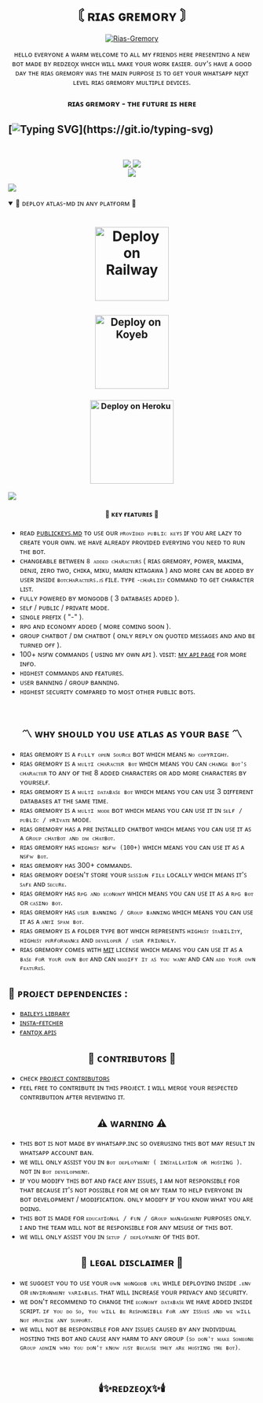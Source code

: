 <h1 align="center"> 〘 ʀɪᴀꜱ ɢʀᴇᴍᴏʀʏ 〙

</h1>

<p align="center">
<a href="https://github.com/REDZEOX/Rias-Gremory">
    <a href="https://ibb.co/kcRgHXZ"><img src="https://i.ibb.co/Qm2FbM0/Rias-Gremory.jpg" alt="Rias-Gremory" border="0"></a>

<p align="center"> 
 ʜᴇʟʟᴏ ᴇᴠᴇʀʏᴏɴᴇ ᴀ ᴡᴀʀᴍ ᴡᴇʟᴄᴏᴍᴇ ᴛᴏ ᴀʟʟ ᴍʏ ғʀɪᴇɴᴅꜱ ʜᴇʀᴇ ᴘʀᴇꜱᴇɴᴛɪɴɢ ᴀ ɴᴇᴡ ʙᴏᴛ ᴍᴀᴅᴇ ʙʏ ʀᴇᴅᴢᴇᴏꭗ ᴡʜɪᴄʜ ᴡɪʟʟ ᴍᴀᴋᴇ ʏᴏᴜʀ ᴡᴏʀᴋ ᴇᴀꜱɪᴇʀ. ɢᴜʏ'ꜱ ʜᴀᴠᴇ ᴀ ɢᴏᴏᴅ ᴅᴀʏ ᴛʜᴇ ʀɪᴀꜱ ɢʀᴇᴍᴏʀʏ ᴡᴀꜱ ᴛʜᴇ ᴍᴀɪɴ ᴘᴜʀᴘᴏꜱᴇ ɪꜱ ᴛᴏ ɢᴇᴛ ʏᴏᴜʀ ᴡʜᴀᴛꜱᴀᴘᴘ ɴᴇꭗᴛ ʟᴇᴠᴇʟ ʀɪᴀꜱ ɢʀᴇᴍᴏʀʏ ᴍᴜʟᴛɪᴘʟᴇ ᴅᴇᴠɪᴄᴇꜱ.
<h3 align="center"> ʀɪᴀꜱ ɢʀᴇᴍᴏʀʏ - ᴛʜᴇ ғᴜᴛᴜʀᴇ ɪꜱ ʜᴇʀᴇ
</h4>

## [![Typing SVG](https://readme-typing-svg.herokuapp.com?font=Rockstar-ExtraBold&color=FF0000&lines=ɪ'ᴍ+ʀɪᴀꜱ-ɢʀᴇᴍᴏʀʏ+ᴀɴ+ᴀɪ+ʙᴏᴛ;ᴍᴀᴅᴇ+ʙʏ+ꜱᴄᴏᴛᴄʜ;ᴅᴇʟɪɢʜᴛ+ᴡᴇʟᴄᴏᴍᴇ+ᴛᴏ+ᴇᴠᴇʀʏᴏɴᴇ;ᴛʜᴇ+ғᴜᴛᴜʀᴇ+ɪꜱ+ʜᴇʀᴇ;ʜᴀᴠᴇ+ᴀ+ɢᴏᴏᴅ+ᴅᴀʏ;ᴛᴏ+ɢᴇᴛ+ʏᴏᴜʀ+ᴡʜᴀᴛꜱᴀᴘᴘ+ɴᴇꭗᴛ+ʟᴇᴠᴇʟ;ʀɪᴀꜱ-ɢʀᴇᴍᴏʀʏ+ᴍᴜʟᴛɪᴘʟᴇ+ᴅᴇᴠɪᴄᴇꜱ.)](https://git.io/typing-svg)
<br>

<p align="center">
  <a href="https://github.com/REDZEOX/Rias-Gremory/fork">
    <img src="https://img.shields.io/github/forks/REDZEOX/Rias-Gremory?label=Fork&style=social">
        
  <a href="https://github.com/REDZEOX/Rias-Gremory/stargazers">
    <img src="https://img.shields.io/github/stars/REDZEOX/Rias-Gremory?style=social">
  </a>

<br>

<a href="https://github.com/REDZEOX/Rias-Gremory">
    <img src="https://visitor-badge.glitch.me/badge?page_id=https://github.com/REDZEOX/Rias-Gremory.visitor-badge&left_text=Total%20People%20Visited">
  </a>
  <br>
   
<a><img src='https://i.imgur.com/LyHic3i.gif'/></a>

<details open>
<summary>🎐 ᴅᴇᴘʟᴏʏ ᴀᴛʟᴀꜱ-ᴍᴅ ɪɴ ᴀɴʏ ᴘʟᴀᴛғᴏʀᴍ 🎐</summary>

<h1 align="center"> 
<a href="https://railway.app/new/template/7jrGER?referralCode=fYRZyi">
<img src="https://railway.app/button.svg" alt="Deploy on Railway" width="150px">
</a>
</p>
</h4>

<h2 align="center"> 
<a href="https://app.koyeb.com/apps/deploy?type=docker&image=quay.io/fantox001/atlas-md:main&env[PORT]=8000&env[PREFIX]=-&&env[MONGODB]=mongodb+srv://fantox001:zjmbvgwr52@cluster0.qh05pl9.mongodb.net/?retryWrites=true&w=majority&&env[SESSION_ID]=enterYourSession&&env[MODS]=918101187835,919735940276&&env[TENOR_API_KEY]=AIzaSyCyouca1_KKy4W_MG1xsPzuku5oa8W358c&&env[PACKNAME]=Miku-Nakano&&env[AUTHOR]=FantoX&&name=atlas">
    <img src="https://www.koyeb.com/static/images/deploy/button.svg" alt="Deploy on Koyeb" width="150px">
    </a>
</p>

<h3 align="center"> 
<a href="https://repl.it/github/REDZEOX/Rias-Gremory">
<img src="https://i.ibb.co/zrB5kMh/deploy-on-repl.jpg" width="170px" alt="Deploy on Heroku" >
 </a>

</p>

</details>

<a><img src='https://i.imgur.com/LyHic3i.gif'/></a>

<h4 align="center">🎀 ᴋᴇʏ ғᴇᴀᴛᴜʀᴇꜱ 🎀
</h2>


- ʀᴇᴀᴅ [ᴘᴜʙʟɪᴄᴋᴇʏꜱ.ᴍᴅ](ʜᴛᴛᴘꜱ://ɢɪᴛʜᴜʙ.ᴄᴏᴍ/ʀᴇᴅᴢᴇᴏꭗ/ʀɪᴀꜱ-ɢʀᴇᴍᴏʀʏ/ʙʟᴏʙ/ᴍᴀɪɴ/ᴘᴜʙʟɪᴄᴋᴇʏꜱ.ᴍᴅ) ᴛᴏ ᴜꜱᴇ ᴏᴜʀ `ᴘʀᴏᴠɪᴅᴇᴅ ᴘᴜʙʟɪᴄ ᴋᴇʏꜱ` ɪғ ʏᴏᴜ ᴀʀᴇ ʟᴀᴢʏ ᴛᴏ ᴄʀᴇᴀᴛᴇ ʏᴏᴜʀ ᴏᴡɴ. ᴡᴇ ʜᴀᴠᴇ ᴀʟʀᴇᴀᴅʏ ᴘʀᴏᴠɪᴅᴇᴅ ᴇᴠᴇʀʏɪɴɢ ʏᴏᴜ ɴᴇᴇᴅ ᴛᴏ ʀᴜɴ ᴛʜᴇ ʙᴏᴛ.
- ᴄʜᴀɴɢᴇᴀʙʟᴇ ʙᴇᴛᴡᴇᴇɴ `8 ᴀᴅᴅᴇᴅ ᴄʜᴀʀᴀᴄᴛᴇʀꜱ` ( ʀɪᴀꜱ ɢʀᴇᴍᴏʀʏ, ᴘᴏᴡᴇʀ, ᴍᴀᴋɪᴍᴀ, ᴅᴇɴᴊɪ, ᴢᴇʀᴏ ᴛᴡᴏ, ᴄʜɪᴋᴀ, ᴍɪᴋᴜ, ᴍᴀʀɪɴ ᴋɪᴛᴀɢᴀᴡᴀ ) ᴀɴᴅ ᴍᴏʀᴇ ᴄᴀɴ ʙᴇ ᴀᴅᴅᴇᴅ ʙʏ ᴜꜱᴇʀ ɪɴꜱɪᴅᴇ `ʙᴏᴛᴄʜᴀʀᴀᴄᴛᴇʀꜱ.ᴊꜱ` ғɪʟᴇ. ᴛʏᴘᴇ `-ᴄʜᴀʀʟɪꜱᴛ` ᴄᴏᴍᴍᴀɴᴅ ᴛᴏ ɢᴇᴛ ᴄʜᴀʀᴀᴄᴛᴇʀ ʟɪꜱᴛ.
- ғᴜʟʟʏ ᴘᴏᴡᴇʀᴇᴅ ʙʏ ᴍᴏɴɢᴏᴅʙ ( 3 ᴅᴀᴛᴀʙᴀꜱᴇꜱ ᴀᴅᴅᴇᴅ ).
- ꜱᴇʟғ / ᴘᴜʙʟɪᴄ / ᴘʀɪᴠᴀᴛᴇ ᴍᴏᴅᴇ.
- ꜱɪɴɢʟᴇ ᴘʀᴇғɪx ( "-" ).
- ʀᴘɢ ᴀɴᴅ ᴇᴄᴏɴᴏᴍʏ ᴀᴅᴅᴇᴅ ( ᴍᴏʀᴇ ᴄᴏᴍɪɴɢ sᴏᴏɴ ).
- ɢʀᴏᴜᴘ ᴄʜᴀᴛʙᴏᴛ / ᴅᴍ ᴄʜᴀᴛʙᴏᴛ ( ᴏɴʟʏ ʀᴇᴘʟʏ ᴏɴ ϙᴜᴏᴛᴇᴅ ᴍᴇꜱꜱᴀɢᴇꜱ ᴀɴᴅ ᴀɴᴅ ʙᴇ ᴛᴜʀɴᴇᴅ ᴏғғ ).
- 100+ ɴꜱғᴡ ᴄᴏᴍᴍᴀɴᴅꜱ ( ᴜsɪɴɢ ᴍʏ ᴏᴡɴ ᴀᴘɪ ). ᴠɪsɪᴛ: [ᴍʏ ᴀᴘɪ ᴘᴀɢᴇ](ʜᴛᴛᴘs://ғᴀɴᴛᴏx-ᴀᴘɪ.ᴠᴇʀᴄᴇʟ.ᴀᴘᴘ) ғᴏʀ ᴍᴏʀᴇ ɪɴғᴏ. 
- ʜɪɢʜᴇꜱᴛ ᴄᴏᴍᴍᴀɴᴅꜱ ᴀɴᴅ ғᴇᴀᴛᴜʀᴇꜱ.
- ᴜꜱᴇʀ ʙᴀɴɴɪɴɢ / ɢʀᴏᴜᴘ ʙᴀɴɴɪɴɢ.
- ʜɪɢʜᴇsᴛ ꜱᴇᴄᴜʀɪᴛʏ ᴄᴏᴍᴘᴀʀᴇᴅ ᴛᴏ ᴍᴏꜱᴛ ᴏᴛʜᴇʀ ᴘᴜʙʟɪᴄ ʙᴏᴛꜱ.
<br>

<h2 align="center">〽️ ᴡʜʏ ꜱʜᴏᴜʟᴅ ʏᴏᴜ ᴜꜱᴇ ᴀᴛʟᴀꜱ ᴀꜱ ʏᴏᴜʀ ʙᴀꜱᴇ 〽️
</h2>


- ʀɪᴀꜱ ɢʀᴇᴍᴏʀʏ ɪꜱ ᴀ `ғᴜʟʟʏ ᴏᴘᴇɴ ꜱᴏᴜʀᴄᴇ` ʙᴏᴛ ᴡʜɪᴄʜ ᴍᴇᴀɴꜱ `ɴᴏ ᴄᴏᴘʏʀɪɢʜᴛ`.
- ʀɪᴀꜱ ɢʀᴇᴍᴏʀʏ ɪꜱ ᴀ `ᴍᴜʟᴛɪ ᴄʜᴀʀᴀᴄᴛᴇʀ ʙᴏᴛ` ᴡʜɪᴄʜ ᴍᴇᴀɴꜱ ʏᴏᴜ ᴄᴀɴ `ᴄʜᴀɴɢᴇ ʙᴏᴛ'ꜱ ᴄʜᴀʀᴀᴄᴛᴇʀ` ᴛᴏ ᴀɴʏ ᴏғ ᴛʜᴇ 8 ᴀᴅᴅᴇᴅ ᴄʜᴀʀᴀᴄᴛᴇʀꜱ ᴏʀ ᴀᴅᴅ ᴍᴏʀᴇ ᴄʜᴀʀᴀᴄᴛᴇʀꜱ ʙʏ ʏᴏᴜʀꜱᴇʟғ.
- ʀɪᴀꜱ ɢʀᴇᴍᴏʀʏ ɪꜱ ᴀ `ᴍᴜʟᴛɪ ᴅᴀᴛᴀʙᴀꜱᴇ ʙᴏᴛ` ᴡʜɪᴄʜ ᴍᴇᴀɴꜱ ʏᴏᴜ ᴄᴀɴ ᴜꜱᴇ 3 ᴅɪғғᴇʀᴇɴᴛ ᴅᴀᴛᴀʙᴀsᴇs ᴀᴛ ᴛʜᴇ ꜱᴀᴍᴇ ᴛɪᴍᴇ.
- ʀɪᴀꜱ ɢʀᴇᴍᴏʀʏ ɪꜱ ᴀ `ᴍᴜʟᴛɪ ᴍᴏᴅᴇ` ʙᴏᴛ ᴡʜɪᴄʜ ᴍᴇᴀɴꜱ ʏᴏᴜ ᴄᴀɴ ᴜꜱᴇ ɪᴛ ɪɴ `ꜱᴇʟғ / ᴘᴜʙʟɪᴄ / ᴘʀɪᴠᴀᴛᴇ` ᴍᴏᴅᴇ.
- ʀɪᴀꜱ ɢʀᴇᴍᴏʀʏ ʜᴀꜱ ᴀ ᴘʀᴇ ɪɴꜱᴛᴀʟʟᴇᴅ ᴄʜᴀᴛʙᴏᴛ ᴡʜɪᴄʜ ᴍᴇᴀɴꜱ ʏᴏᴜ ᴄᴀɴ ᴜꜱᴇ ɪᴛ ᴀꜱ ᴀ `ɢʀᴏᴜᴘ ᴄʜᴀᴛʙᴏᴛ ᴀɴᴅ ᴅᴍ ᴄʜᴀᴛʙᴏᴛ`.
- ʀɪᴀꜱ ɢʀᴇᴍᴏʀʏ ʜᴀꜱ `ʜɪɢʜᴇꜱᴛ ɴꜱғᴡ (100+)` ᴡʜɪᴄʜ ᴍᴇᴀɴꜱ ʏᴏᴜ ᴄᴀɴ ᴜꜱᴇ ɪᴛ ᴀꜱ ᴀ `ɴꜱғᴡ ʙᴏᴛ`.
- ʀɪᴀꜱ ɢʀᴇᴍᴏʀʏ ʜᴀꜱ 300+ ᴄᴏᴍᴍᴀɴᴅꜱ.
- ʀɪᴀꜱ ɢʀᴇᴍᴏʀʏ ᴅᴏᴇꜱɴ'ᴛ ꜱᴛᴏʀᴇ ʏᴏᴜʀ `ꜱᴇꜱꜱɪᴏɴ ғɪʟᴇ` ʟᴏᴄᴀʟʟʏ ᴡʜɪᴄʜ ᴍᴇᴀɴꜱ ɪᴛ'ꜱ `ꜱᴀғᴇ` ᴀɴᴅ `ꜱᴇᴄᴜʀᴇ`.
- ʀɪᴀꜱ ɢʀᴇᴍᴏʀʏ ʜᴀꜱ `ʀᴘɢ ᴀɴᴅ ᴇᴄᴏɴᴏᴍʏ` ᴡʜɪᴄʜ ᴍᴇᴀɴꜱ ʏᴏᴜ ᴄᴀɴ ᴜꜱᴇ ɪᴛ ᴀꜱ ᴀ `ʀᴘɢ ʙᴏᴛ` ᴏʀ `ᴄᴀꜱɪɴᴏ ʙᴏᴛ`.
- ʀɪᴀꜱ ɢʀᴇᴍᴏʀʏ ʜᴀꜱ `ᴜꜱᴇʀ ʙᴀɴɴɪɴɢ / ɢʀᴏᴜᴘ ʙᴀɴɴɪɴɢ` ᴡʜɪᴄʜ ᴍᴇᴀɴs ʏᴏᴜ ᴄᴀɴ ᴜꜱᴇ ɪᴛ ᴀꜱ ᴀ `ᴀɴᴛɪ ꜱᴘᴀᴍ ʙᴏᴛ`.
- ʀɪᴀꜱ ɢʀᴇᴍᴏʀʏ ɪꜱ ᴀ ғᴏʟᴅᴇʀ ᴛʏᴘᴇ ʙᴏᴛ ᴡʜɪᴄʜ ʀᴇᴘʀᴇꜱᴇɴᴛꜱ `ʜɪɢʜᴇꜱᴛ ꜱᴛᴀʙɪʟɪᴛʏ`, `ʜɪɢʜᴇꜱᴛ ᴘᴇʀғᴏʀᴍᴀɴᴄᴇ` ᴀɴᴅ `ᴅᴇᴠᴇʟᴏᴘᴇʀ / ᴜꜱᴇʀ ғʀɪᴇɴᴅʟʏ`.
- ʀɪᴀꜱ ɢʀᴇᴍᴏʀʏ ᴄᴏᴍᴇs ᴡɪᴛʜ [ᴍɪᴛ](ʜᴛᴛᴘꜱ://ɢɪᴛʜᴜʙ.ᴄᴏᴍ/ʀᴇᴅᴢᴇᴏꭗ/ʀɪᴀꜱ-ɢʀᴇᴍᴏʀʏ/ʙʟᴏʙ/ᴍᴀɪɴ/ʟɪᴄᴇɴꜱᴇ.ᴍᴅ) ʟɪᴄᴇɴꜱᴇ ᴡʜɪᴄʜ ᴍᴇᴀɴꜱ ʏᴏᴜ ᴄᴀɴ ᴜꜱᴇ ɪᴛ ᴀꜱ ᴀ `ʙᴀꜱᴇ ғᴏʀ ʏᴏᴜʀ ᴏᴡɴ ʙᴏᴛ` ᴀɴᴅ ᴄᴀɴ `ᴍᴏᴅɪғʏ ɪᴛ ᴀꜱ ʏᴏᴜ ᴡᴀɴᴛ` ᴀɴᴅ ᴄᴀɴ `ᴀᴅᴅ ʏᴏᴜʀ ᴏᴡɴ ғᴇᴀᴛᴜʀᴇꜱ`.


<h2>💫 ᴘʀᴏᴊᴇᴄᴛ ᴅᴇᴘᴇɴᴅᴇɴᴄɪᴇꜱ :
</h2>

- [ʙᴀɪʟᴇʏꜱ ʟɪʙʀᴀʀʏ](https://github.com/adiwajshing/Baileys)
- [ɪɴꜱᴛᴀ-ғᴇᴛᴄʜᴇʀ](https://github.com/Gimenz/insta-fetcher)
- [ғᴀɴᴛᴏꭗ ᴀᴘɪꜱ](https://fantox-api.vercel.app/)


<h2 align="center">🧣 ᴄᴏɴᴛʀɪʙᴜᴛᴏʀꜱ 🧣
</h2>

- ᴄʜᴇᴄᴋ [ᴘʀᴏᴊᴇᴄᴛ ᴄᴏɴᴛʀɪʙᴜᴛᴏʀꜱ](ʜᴛᴛᴘs://ɢɪᴛʜᴜʙ.ᴄᴏᴍ/ғᴀɴᴛᴏx001/ᴀᴛʟᴀꜱ-ᴍᴅ/ɢʀᴀᴘʜꜱ/ᴄᴏɴᴛʀɪʙᴜᴛᴏʀꜱ)
- ғᴇᴇʟ ғʀᴇᴇ ᴛᴏ ᴄᴏɴᴛʀɪʙᴜᴛᴇ ɪɴ ᴛʜɪꜱ ᴘʀᴏᴊᴇᴄᴛ. ɪ ᴡɪʟʟ ᴍᴇʀɢᴇ ʏᴏᴜʀ ʀᴇꜱᴘᴇᴄᴛᴇᴅ ᴄᴏɴᴛʀɪʙᴜᴛɪᴏɴ ᴀғᴛᴇʀ ʀᴇᴠɪᴇᴡɪɴɢ ɪᴛ.


<h2 align="center">⚠️ ᴡᴀʀɴɪɴɢ ⚠️
</h2>

- ᴛʜɪꜱ ʙᴏᴛ ɪꜱ ɴᴏᴛ ᴍᴀᴅᴇ ʙʏ ᴡʜᴀᴛꜱᴀᴘᴘ.ɪɴᴄ ꜱᴏ ᴏᴠᴇʀᴜꜱɪɴɢ ᴛʜɪꜱ ʙᴏᴛ ᴍᴀʏ ʀᴇꜱᴜʟᴛ ɪɴ ᴡʜᴀᴛꜱᴀᴘᴘ ᴀᴄᴄᴏᴜɴᴛ ʙᴀɴ.
- ᴡᴇ ᴡɪʟʟ ᴏɴʟʏ ᴀꜱꜱɪꜱᴛ ʏᴏᴜ ɪɴ `ʙᴏᴛ ᴅᴇᴘʟᴏʏᴍᴇɴᴛ ( ɪɴꜱᴛᴀʟʟᴀᴛɪᴏɴ ᴏʀ ʜᴏꜱᴛɪɴɢ )`. ɴᴏᴛ ɪɴ `ʙᴏᴛ ᴅᴇᴠᴇʟᴏᴘᴍᴇɴᴛ`.
- ɪғ ʏᴏᴜ ᴍᴏᴅɪғʏ ᴛʜɪꜱ ʙᴏᴛ ᴀɴᴅ ғᴀᴄᴇ ᴀɴʏ ɪꜱꜱᴜᴇꜱ, ɪ ᴀᴍ ɴᴏᴛ ʀᴇꜱᴘᴏɴꜱɪʙʟᴇ ғᴏʀ ᴛʜᴀᴛ ʙᴇᴄᴀᴜꜱᴇ ɪᴛ'ꜱ ɴᴏᴛ ᴘᴏꜱꜱɪʙʟᴇ ғᴏʀ ᴍᴇ ᴏʀ ᴍʏ ᴛᴇᴀᴍ ᴛᴏ ʜᴇʟᴘ ᴇᴠᴇʀʏᴏɴᴇ ɪɴ ʙᴏᴛ ᴅᴇᴠᴇʟᴏᴘᴍᴇɴᴛ / ᴍᴏᴅɪғɪᴄᴀᴛɪᴏɴ. ᴏɴʟʏ ᴍᴏᴅɪғʏ ɪғ ʏᴏᴜ ᴋɴᴏᴡ ᴡʜᴀᴛ ʏᴏᴜ ᴀʀᴇ ᴅᴏɪɴɢ.
- ᴛʜɪꜱ ʙᴏᴛ ɪꜱ ᴍᴀᴅᴇ ғᴏʀ `ᴇᴅᴜᴄᴀᴛɪᴏɴᴀʟ / ғᴜɴ / ɢʀᴏᴜᴘ ᴍᴀɴᴀɢᴇᴍᴇɴᴛ` ᴘᴜʀᴘᴏꜱᴇꜱ ᴏɴʟʏ. ɪ ᴀɴᴅ ᴛʜᴇ ᴛᴇᴀᴍ ᴡɪʟʟ ɴᴏᴛ ʙᴇ ʀᴇꜱᴘᴏɴꜱɪʙʟᴇ ғᴏʀ ᴀɴʏ ᴍɪꜱᴜꜱᴇ ᴏғ ᴛʜɪꜱ ʙᴏᴛ.
- ᴡᴇ ᴡɪʟʟ ᴏɴʟʏ ᴀꜱꜱɪꜱᴛ ʏᴏᴜ ɪɴ `ꜱᴇᴛᴜᴘ / ᴅᴇᴘʟᴏʏᴍᴇɴᴛ` ᴏғ ᴛʜɪꜱ ʙᴏᴛ.

<h2 align="center">📛 ʟᴇɢᴀʟ ᴅɪꜱᴄʟᴀɪᴍᴇʀ 📛
</h2>

- ᴡᴇ ꜱᴜɢɢᴇꜱᴛ ʏᴏᴜ ᴛᴏ ᴜꜱᴇ ʏᴏᴜʀ `ᴏᴡɴ ᴍᴏɴɢᴏᴅʙ ᴜʀʟ` ᴡʜɪʟᴇ ᴅᴇᴘʟᴏʏɪɴɢ ɪɴꜱɪᴅᴇ `.ᴇɴᴠ` ᴏʀ `ᴇɴᴠɪʀᴏɴᴍᴇɴᴛ ᴠᴀʀɪᴀʙʟᴇꜱ`. ᴛʜᴀᴛ ᴡɪʟʟ ɪɴᴄʀᴇᴀꜱᴇ ʏᴏᴜʀ ᴘʀɪᴠᴀᴄʏ ᴀɴᴅ ꜱᴇᴄᴜʀɪᴛʏ.
- ᴡᴇ ᴅᴏɴ'ᴛ ʀᴇᴄᴏᴍᴍᴇɴᴅ ᴛᴏ ᴄʜᴀɴɢᴇ ᴛʜᴇ `ᴇᴄᴏɴᴏᴍʏ ᴅᴀᴛᴀʙᴀꜱᴇ` ᴡᴇ ʜᴀᴠᴇ ᴀᴅᴅᴇᴅ ɪɴꜱɪᴅᴇ ꜱᴄʀɪᴘᴛ. `ɪғ ʏᴏᴜ ᴅᴏ ꜱᴏ, ʏᴏᴜ ᴡɪʟʟ ʙᴇ ʀᴇꜱᴘᴏɴꜱɪʙʟᴇ ғᴏʀ ᴀɴʏ ɪꜱꜱᴜᴇꜱ ᴀɴᴅ ᴡᴇ ᴡɪʟʟ ɴᴏᴛ ᴘʀᴏᴠɪᴅᴇ ᴀɴʏ ꜱᴜᴘᴘᴏʀᴛ`.
- ᴡᴇ ᴡɪʟʟ ɴᴏᴛ ʙᴇ ʀᴇꜱᴘᴏɴꜱɪʙʟᴇ ғᴏʀ ᴀɴʏ ɪꜱꜱᴜᴇꜱ ᴄᴀᴜꜱᴇᴅ ʙʏ ᴀɴʏ ɪɴᴅɪᴠɪᴅᴜᴀʟ ʜᴏꜱᴛɪɴɢ ᴛʜɪꜱ ʙᴏᴛ ᴀɴᴅ ᴄᴀᴜꜱᴇ ᴀɴʏ ʜᴀʀᴍ ᴛᴏ ᴀɴʏ ɢʀᴏᴜᴘ `(ꜱᴏ ᴅᴏɴ'ᴛ ᴍᴀᴋᴇ ꜱᴏᴍᴇᴏɴᴇ ɢʀᴏᴜᴘ ᴀᴅᴍɪɴ ᴡʜᴏ ʏᴏᴜ ᴅᴏɴ'ᴛ ᴋɴᴏᴡ ᴊᴜꜱᴛ ʙᴇᴄᴀᴜꜱᴇ ᴛʜᴇʏ ᴀʀᴇ ʜᴏꜱᴛɪɴɢ ᴛʜᴇ ʙᴏᴛ)`.

<br>

<h2 align="center">🕯️✨ʀᴇᴅᴢᴇᴏꭗ✨🕯️
